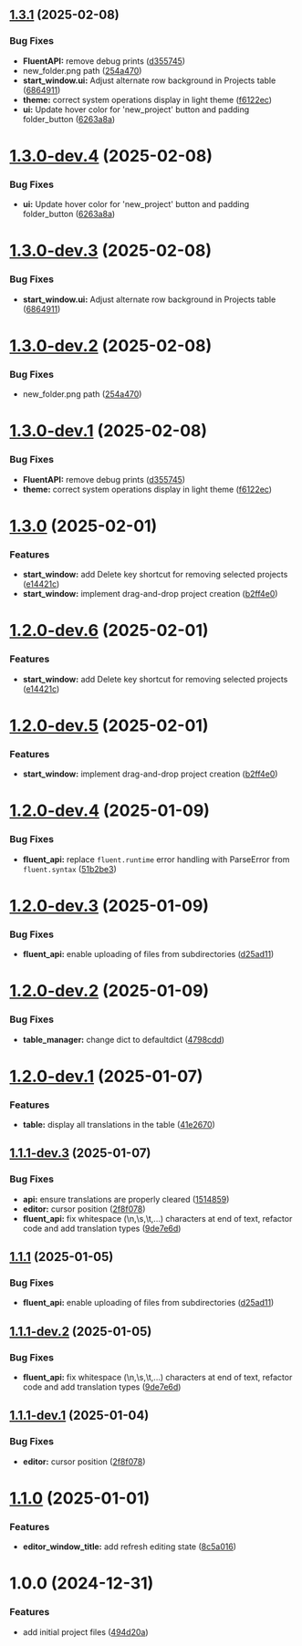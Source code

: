 ## [1.3.1](https://github.com/m-xim/fluentus/compare/v1.3.0...v1.3.1) (2025-02-08)


### Bug Fixes

* **FluentAPI:** remove debug prints ([d355745](https://github.com/m-xim/fluentus/commit/d3557456aece15a6314f332198b6bb8f2fb531f1))
* new_folder.png path ([254a470](https://github.com/m-xim/fluentus/commit/254a47095453fd127823fe05a84cce2f2c89150c))
* **start_window.ui:** Adjust alternate row background in Projects table ([6864911](https://github.com/m-xim/fluentus/commit/6864911d2b2642578fb7be415046039235612cfd))
* **theme:** correct system operations display in light theme ([f6122ec](https://github.com/m-xim/fluentus/commit/f6122ec40b8aa0e93e95972c9123d5e275b76c68))
* **ui:** Update hover color for 'new_project' button and padding folder_button ([6263a8a](https://github.com/m-xim/fluentus/commit/6263a8a648811562dec00fb849dfc7277d102041))

# [1.3.0-dev.4](https://github.com/m-xim/fluentus/compare/v1.3.0-dev.3...v1.3.0-dev.4) (2025-02-08)


### Bug Fixes

* **ui:** Update hover color for 'new_project' button and padding folder_button ([6263a8a](https://github.com/m-xim/fluentus/commit/6263a8a648811562dec00fb849dfc7277d102041))

# [1.3.0-dev.3](https://github.com/m-xim/fluentus/compare/v1.3.0-dev.2...v1.3.0-dev.3) (2025-02-08)


### Bug Fixes

* **start_window.ui:** Adjust alternate row background in Projects table ([6864911](https://github.com/m-xim/fluentus/commit/6864911d2b2642578fb7be415046039235612cfd))

# [1.3.0-dev.2](https://github.com/m-xim/fluentus/compare/v1.3.0-dev.1...v1.3.0-dev.2) (2025-02-08)


### Bug Fixes

* new_folder.png path ([254a470](https://github.com/m-xim/fluentus/commit/254a47095453fd127823fe05a84cce2f2c89150c))

# [1.3.0-dev.1](https://github.com/m-xim/fluentus/compare/v1.2.0...v1.3.0-dev.1) (2025-02-08)


### Bug Fixes

* **FluentAPI:** remove debug prints ([d355745](https://github.com/m-xim/fluentus/commit/d3557456aece15a6314f332198b6bb8f2fb531f1))
* **theme:** correct system operations display in light theme ([f6122ec](https://github.com/m-xim/fluentus/commit/f6122ec40b8aa0e93e95972c9123d5e275b76c68))

# [1.3.0](https://github.com/m-xim/fluentus/compare/v1.2.0...v1.3.0) (2025-02-01)



### Features

* **start_window:** add Delete key shortcut for removing selected projects ([e14421c](https://github.com/m-xim/fluentus/commit/e14421c7a5efda7e027c8df9d7875a21df9ca49b))
* **start_window:** implement drag-and-drop project creation ([b2ff4e0](https://github.com/m-xim/fluentus/commit/b2ff4e06805c45c386d8d0315e1acc0971f2b123))

# [1.2.0-dev.6](https://github.com/m-xim/fluentus/compare/v1.2.0-dev.5...v1.2.0-dev.6) (2025-02-01)


### Features

* **start_window:** add Delete key shortcut for removing selected projects ([e14421c](https://github.com/m-xim/fluentus/commit/e14421c7a5efda7e027c8df9d7875a21df9ca49b))

# [1.2.0-dev.5](https://github.com/m-xim/fluentus/compare/v1.2.0-dev.4...v1.2.0-dev.5) (2025-02-01)


### Features

* **start_window:** implement drag-and-drop project creation ([b2ff4e0](https://github.com/m-xim/fluentus/commit/b2ff4e06805c45c386d8d0315e1acc0971f2b123))

# [1.2.0-dev.4](https://github.com/m-xim/fluentus/compare/v1.2.0-dev.3...v1.2.0-dev.4) (2025-01-09)


### Bug Fixes

* **fluent_api:** replace `fluent.runtime` error handling with ParseError from `fluent.syntax` ([51b2be3](https://github.com/m-xim/fluentus/commit/51b2be3a3ef9014872fa2b36dd24459bcfc498d0))

# [1.2.0-dev.3](https://github.com/m-xim/fluentus/compare/v1.2.0-dev.2...v1.2.0-dev.3) (2025-01-09)


### Bug Fixes

* **fluent_api:** enable uploading of files from subdirectories ([d25ad11](https://github.com/m-xim/fluentus/commit/d25ad11cd54f66dbb4391ee2c10a5998ad2c47f9))

# [1.2.0-dev.2](https://github.com/m-xim/fluentus/compare/v1.2.0-dev.1...v1.2.0-dev.2) (2025-01-09)


### Bug Fixes

* **table_manager:** change dict to defaultdict ([4798cdd](https://github.com/m-xim/fluentus/commit/4798cddfdda5e7e5857566dab3da6ed8f39552e1))

# [1.2.0-dev.1](https://github.com/m-xim/fluentus/compare/v1.1.1-dev.3...v1.2.0-dev.1) (2025-01-07)


### Features

* **table:** display all translations in the table ([41e2670](https://github.com/m-xim/fluentus/commit/41e26708bbdc5260984a8dca855b7c565a3676e1))

## [1.1.1-dev.3](https://github.com/m-xim/fluentus/compare/v1.1.1-dev.2...v1.1.1-dev.3) (2025-01-07)


### Bug Fixes

* **api:** ensure translations are properly cleared ([1514859](https://github.com/m-xim/fluentus/commit/1514859fe6b7be5affd08874f85c6159f7b514b6))
* **editor:** cursor position ([2f8f078](https://github.com/m-xim/fluentus/commit/2f8f078735e05b9f19ef48df33d0bd3354468b67))
* **fluent_api:** fix whitespace (\n,\s,\t,...) characters at end of text, refactor code and add translation types ([9de7e6d](https://github.com/m-xim/fluentus/commit/9de7e6d12889ab43db7d4383599e40b71b67c1fb))

## [1.1.1](https://github.com/m-xim/fluentus/compare/v1.1.0...v1.1.1) (2025-01-05)


### Bug Fixes

* **fluent_api:** enable uploading of files from subdirectories ([d25ad11](https://github.com/m-xim/fluentus/commit/d25ad11cd54f66dbb4391ee2c10a5998ad2c47f9))

## [1.1.1-dev.2](https://github.com/m-xim/fluentus/compare/v1.1.1-dev.1...v1.1.1-dev.2) (2025-01-05)


### Bug Fixes

* **fluent_api:** fix whitespace (\n,\s,\t,...) characters at end of text, refactor code and add translation types ([9de7e6d](https://github.com/m-xim/fluentus/commit/9de7e6d12889ab43db7d4383599e40b71b67c1fb))

## [1.1.1-dev.1](https://github.com/m-xim/fluentus/compare/v1.1.0...v1.1.1-dev.1) (2025-01-04)


### Bug Fixes

* **editor:** cursor position ([2f8f078](https://github.com/m-xim/fluentus/commit/2f8f078735e05b9f19ef48df33d0bd3354468b67))

# [1.1.0](https://github.com/m-xim/fluentus/compare/v1.0.0...v1.1.0) (2025-01-01)


### Features

* **editor_window_title:** add refresh editing state ([8c5a016](https://github.com/m-xim/fluentus/commit/8c5a01656432142c146a0ff0acc0ff48b61bddc1))

# 1.0.0 (2024-12-31)


### Features

* add initial project files ([494d20a](https://github.com/m-xim/fluentus/commit/494d20af21875276d4303d9aefe5fc9a62577a33))

